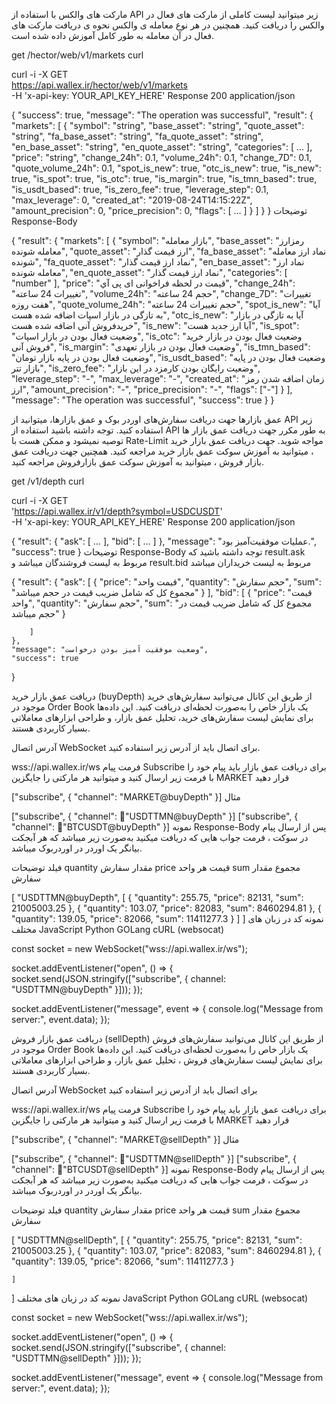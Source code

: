 مارکت های والکس
با استفاده از API زیر میتوانید لیست کاملی از مارکت های فعال در والکس را دریافت کنید.
همچنین در هر نوع معامله ی والکس نحوه ی دریافت مارکت های فعال در آن معامله به طور کامل آموزش داده شده است.


get
/hector/web/v1/markets
curl


curl -i -X GET \
  https://api.wallex.ir/hector/web/v1/markets \
  -H 'x-api-key: YOUR_API_KEY_HERE'
Response
200
application/json




{
  "success": true,
  "message": "The operation was successful",
  "result": {
    "markets": [
      {
        "symbol": "string",
        "base_asset": "string",
        "quote_asset": "string",
        "fa_base_asset": "string",
        "fa_quote_asset": "string",
        "en_base_asset": "string",
        "en_quote_asset": "string",
        "categories": [ … ],
        "price": "string",
        "change_24h": 0.1,
        "volume_24h": 0.1,
        "change_7D": 0.1,
        "quote_volume_24h": 0.1,
        "spot_is_new": true,
        "otc_is_new": true,
        "is_new": true,
        "is_spot": true,
        "is_otc": true,
        "is_margin": true,
        "is_tmn_based": true,
        "is_usdt_based": true,
        "is_zero_fee": true,
        "leverage_step": 0.1,
        "max_leverage": 0,
        "created_at": "2019-08-24T14:15:22Z",
        "amount_precision": 0,
        "price_precision": 0,
        "flags": [ … ]
      }
    ]
  }
}
توضیحات Response-Body


{
  "result": {
    "markets": [
      {
        "symbol": "بازار معامله",
        "base_asset": "رمزارز معامله شونده",
        "quote_asset": "ارز قیمت گذار",
        "fa_base_asset": "نماد ارز معامله شونده",
        "fa_quote_asset": "نماد ارز قیمت گذار",
        "en_base_asset": "نماد ارز معامله شونده",
        "en_quote_asset": "نماد ارز قیمت گذار",
        "categories": [
          "number"
        ],
        "price": "قیمت در لحظه فراخوانی ای پی آي",
        "change_24h": "تغییرات 24 ساعته",
        "volume_24h": "حجم 24 ساعته",
        "change_7D": "تغییرات هفت روزه",
        "quote_volume_24h": "حجم تغییرات 24 ساعته",
        "spot_is_new": "آیا به تازگی در بازار اسپات اضافه شده هست",
        "otc_is_new": "آیا به تازگی در بازار خریدفروش آنی اضافه شده هست",
        "is_new": "آیا ارز جدید هست",
        "is_spot": "وضعیت فعال بودن در بازار اسپات",
        "is_otc": "وضعیت فعال بودن در بازار خرید فروش آنی",
        "is_margin": "وضعیت فعال بودن در بازار تعهدی",
        "is_tmn_based": "وضعیت فعال بودن در پایه بازار تومان",
        "is_usdt_based": "وضعیت فعال بودن در پایه بازار تتر",
        "is_zero_fee": "وضعیت رایگان بودن کارمزد در این بازار",
        "leverage_step": "-",
        "max_leverage": "-",
        "created_at": "زمان اضافه شدن رمز ارز",
        "amount_precision": "-",
        "price_precision": "-",
        "flags": ["-"]
      }
    ],
    "message": "The operation was successful",
    "success": true
  }
}

عمق بازارها
جهت دریافت سفارش‌های اوردر بوک و عمق بازارها، میتوانید از API زیر استفاده کنید.
توجه داشته باشید استفاده از API به طور مکرر جهت دریافت عمق بازار ها توصیه نمیشود و ممکن هست با Rate-Limit مواجه شوید.
جهت دریافت عمق بازار خرید ، میتوانید به آموزش سوکت عمق بازار خرید مراجعه کنید.
همچنین جهت دریافت عمق بازار فروش ، میتوانید به آموزش سوکت عمق بازارفروش مراجعه کنید.


get
/v1/depth
curl


curl -i -X GET \
  'https://api.wallex.ir/v1/depth?symbol=USDCUSDT' \
  -H 'x-api-key: YOUR_API_KEY_HERE'
Response
200
application/json




{
  "result": {
    "ask": [ … ],
    "bid": [ … ]
  },
  "message": "عملیات موفقیت‌آمیز بود.",
  "success": true
}
توضیحات Response-Body
توجه داشته باشید که result.ask مربوط به لیست فروشندگان میباشد و result.bid مربوط به لیست خریداران میباشد



{
    "result": {
        "ask": [
            {
                "price": "قیمت واحد",
                "quantity": "حجم سفارش",
                "sum": "مجموع کل که شامل ضریب قیمت در حجم میباشد"
            }
        ],
        "bid": [
            {
                "price": "قیمت واحد",
                "quantity": "حجم سفارش",
                "sum": "مجموع کل که شامل ضریب قیمت در حجم میباشد"
            }

        ]
    },
    "message": "وضعیت موفقیت آمیز بودن درخواست",
    "success": true
}

دریافت عمق بازار خرید (buyDepth)
از طریق این کانال می‌توانید سفارش‌های خرید موجود در Order Book یک بازار خاص را به‌صورت لحظه‌ای دریافت کنید.
این داده‌ها برای نمایش لیست سفارش‌های خرید، تحلیل عمق بازار، و طراحی ابزارهای معاملاتی بسیار کاربردی هستند.

آدرس اتصال WebSocket
برای اتصال باید از آدرس زیر استفاده کنید.



wss://api.wallex.ir/ws
فرمت پیام Subscribe
برای دریافت عمق بازار باید پیام خود را با فرمت زیر ارسال کنید و میتوانید هر مارکتی را جایگزین MARKET قرار دهید



["subscribe", { "channel": "MARKET@buyDepth" }]
مثال



["subscribe", { "channel": "َUSDTTMN@buyDepth" }]
["subscribe", { "channel": "َBTCUSDT@buyDepth" }]
نمونه Response-Body
پس از ارسال پیام در سوکت ، فرمت جواب هایی که دریافت میکنید به‌صورت زیر میباشد که هر آبجکت بیانگر یک اوردر در اوردربوک میباشد.

فیلد	توضیحات
quantity	مقدار سفارش
price	قیمت هر واحد
sum	مجموع مقدار سفارش


  [
    "USDTTMN@buyDepth",
    [
      { "quantity": 255.75, "price": 82131, "sum": 21005003.25 },
      { "quantity": 103.07, "price": 82083, "sum": 8460294.81 },
      { "quantity": 139.05, "price": 82066, "sum": 11411277.3 }
    ]
  ]
نمونه کد در زبان های مختلف
JavaScript
Python
GOLang
cURL (websocat)



  const socket = new WebSocket("wss://api.wallex.ir/ws");

  socket.addEventListener("open", () => {
    socket.send(JSON.stringify(["subscribe", { channel: "USDTTMN@buyDepth" }]));
  });

  socket.addEventListener("message", event => {
    console.log("Message from server:", event.data);
  });

  دریافت عمق بازار فروش (sellDepth)
از طریق این کانال می‌توانید سفارش‌های فروش موجود در Order Book یک بازار خاص را به‌صورت لحظه‌ای دریافت کنید.
این داده‌ها برای نمایش لیست سفارش‌های فروش ، تحلیل عمق بازار، و طراحی ابزارهای معاملاتی بسیار کاربردی هستند.

آدرس اتصال WebSocket
برای اتصال باید از آدرس زیر استفاده کنید



wss://api.wallex.ir/ws
فرمت پیام Subscribe
برای دریافت عمق بازار باید پیام خود را با فرمت زیر ارسال کنید و میتوانید هر مارکتی را جایگزین MARKET قرار دهید



["subscribe", { "channel": "MARKET@sellDepth" }]
مثال



["subscribe", { "channel": "َUSDTTMN@sellDepth" }]
["subscribe", { "channel": "َBTCUSDT@sellDepth" }]
نمونه Response-Body
پس از ارسال پیام در سوکت ، فرمت جواب هایی که دریافت میکنید به‌صورت زیر میباشد که هر آبجکت بیانگر یک اوردر در اوردربوک میباشد.

فیلد	توضیحات
quantity	مقدار سفارش
price	قیمت هر واحد
sum	مجموع مقدار سفارش


  [
    "USDTTMN@sellDepth",
    [
      { "quantity": 255.75, "price": 82131, "sum": 21005003.25 },
      { "quantity": 103.07, "price": 82083, "sum": 8460294.81 },
      { "quantity": 139.05, "price": 82066, "sum": 11411277.3 }
      
    ]
  ]
نمونه کد در زبان های مختلف
JavaScript
Python
GOLang
cURL (websocat)



  const socket = new WebSocket("wss://api.wallex.ir/ws");

  socket.addEventListener("open", () => {
    socket.send(JSON.stringify(["subscribe", { channel: "USDTTMN@sellDepth" }]));
  });

  socket.addEventListener("message", event => {
    console.log("Message from server:", event.data);
  });